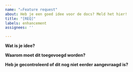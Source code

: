 ```yaml
---
name: "✏️Feature request"
about: Heb je een goed idee voor de docs? Meld het hier!
title: "[REQ]"
labels: enhancement
assignees: ''

---
```


**Wat is je idee?**

**Waarom moet dit toegevoegd worden?**

**Heb je gecontroleerd of dit nog niet eerder aangevraagd is?**
